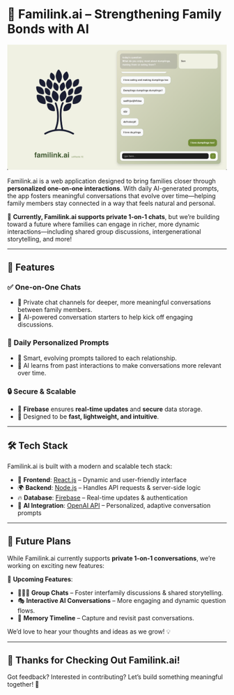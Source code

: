 # 🌟 **Familink.ai** – Strengthening Family Bonds with AI  

![Familink Chat Preview](screenshots/chat.png)  

Familink.ai is a web application designed to bring families closer through **personalized one-on-one interactions**. With daily AI-generated prompts, the app fosters meaningful conversations that evolve over time—helping family members stay connected in a way that feels natural and personal.  

💬 **Currently, Familink.ai supports private 1-on-1 chats**, but we’re building toward a future where families can engage in richer, more dynamic interactions—including shared group discussions, intergenerational storytelling, and more!  

---

## 🚀 **Features**  

### ✅ **One-on-One Chats**  
- 🔹 Private chat channels for deeper, more meaningful conversations between family members.  
- 🔹 AI-powered conversation starters to help kick off engaging discussions.  

### 🤖 **Daily Personalized Prompts**  
- 🔹 Smart, evolving prompts tailored to each relationship.  
- 🔹 AI learns from past interactions to make conversations more relevant over time.  

### 🔒 **Secure & Scalable**  
- 🔹 **Firebase** ensures **real-time updates** and **secure** data storage.  
- 🔹 Designed to be **fast, lightweight, and intuitive**.  

---

## 🛠 **Tech Stack**  

Familink.ai is built with a modern and scalable tech stack:  

- 🎨 **Frontend**: [React.js](https://reactjs.org/) – Dynamic and user-friendly interface  
- 🌍 **Backend**: [Node.js](https://nodejs.org/) – Handles API requests & server-side logic  
- 🔥 **Database**: [Firebase](https://firebase.google.com/) – Real-time updates & authentication  
- 🧠 **AI Integration**: [OpenAI API](https://platform.openai.com/) – Personalized, adaptive conversation prompts  

---

## 🌱 **Future Plans**  

While Familink.ai currently supports **private 1-on-1 conversations**, we’re working on exciting new features:  

🚧 **Upcoming Features**:  
- 👨‍👩‍👧 **Group Chats** – Foster interfamily discussions & shared storytelling.  
- 🎭 **Interactive AI Conversations** – More engaging and dynamic question flows.  
- 📅 **Memory Timeline** – Capture and revisit past conversations.  

We’d love to hear your thoughts and ideas as we grow! 💡  

---

## 💙 **Thanks for Checking Out Familink.ai!**  

Got feedback? Interested in contributing? Let’s build something meaningful together! 🚀  
